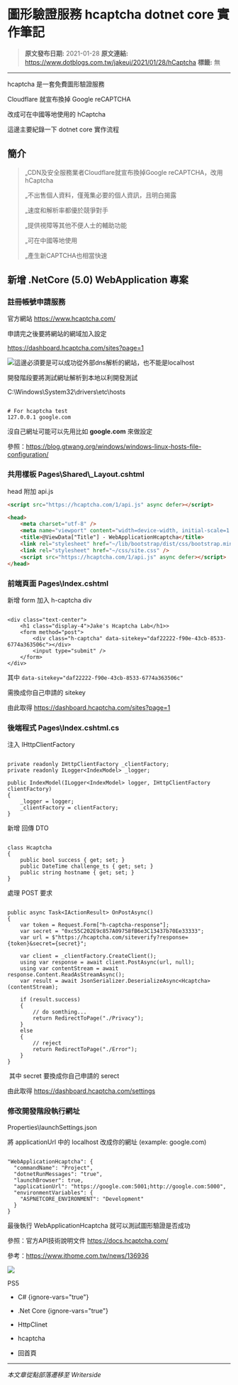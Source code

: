 # 圖形驗證服務 hcaptcha dotnet core 實作筆記

> **原文發布日期:** 2021-01-28
> **原文連結:** https://www.dotblogs.com.tw/jakeuj/2021/01/28/hCaptcha
> **標籤:** 無

---

hcaptcha 是一套免費圖形驗證服務

Cloudflare 就宣布換掉 Google reCAPTCHA

改成可在中國等地使用的 hCaptcha

這邊主要紀錄一下 dotnet core 實作流程

##

## 簡介

> „CDN及安全服務業者Cloudflare就宣布換掉Google reCAPTCHA，改用hCaptcha
>
> „不出售個人資料，僅蒐集必要的個人資訊，且明白揭露
>
> „速度和解析率都優於競爭對手
>
> „提供視障等其他不便人士的輔助功能
>
> „可在中國等地使用
>
> „產生新CAPTCHA也相當快速

## 新增 .NetCore (5.0) WebApplication 專案

### 註冊帳號申請服務

官方網站 https://www.hcaptcha.com/

申請完之後要將網站的網域加入設定

https://dashboard.hcaptcha.com/sites?page=1

![](https://dotblogsfile.blob.core.windows.net/user/jakeuj/ff27ddb8-8aab-4e5f-bd89-a95de4a4565a/1611801003.png)這邊必須要是可以成功從外部dns解析的網站，也不能是localhost​

開發階段要將測試網址解析到本地以利開發測試

C:\Windows\System32\drivers\etc\hosts

```

# For hcaptcha test
127.0.0.1 google.com
```

沒自己網址可能可以先用比如 **google.com** 來做設定

參照：https://blog.gtwang.org/windows/windows-linux-hosts-file-configuration/

### 共用樣板 Pages\Shared\\_Layout.cshtml

head 附加 api.js

```html
<script src="https://hcaptcha.com/1/api.js" async defer></script>
```

```html
<head>
    <meta charset="utf-8" />
    <meta name="viewport" content="width=device-width, initial-scale=1.0" />
    <title>@ViewData["Title"] - WebApplicationHcaptcha</title>
    <link rel="stylesheet" href="~/lib/bootstrap/dist/css/bootstrap.min.css" />
    <link rel="stylesheet" href="~/css/site.css" />
    <script src="https://hcaptcha.com/1/api.js" async defer></script>
</head>
```

### 前端頁面 Pages\Index.cshtml

新增 form 加入 h-captcha div

```

<div class="text-center">
    <h1 class="display-4">Jake's Hcaptcha Lab</h1>>
    <form method="post">
        <div class="h-captcha" data-sitekey="daf22222-f90e-43cb-8533-6774a363506c"></div>
        <input type="submit" />
    </form>
</div>
```

其中 `data-sitekey="daf22222-f90e-43cb-8533-6774a363506c"`

需換成你自己申請的 sitekey

由此取得 https://dashboard.hcaptcha.com/sites?page=1

### 後端程式 Pages\Index.cshtml.cs

注入 IHttpClientFactory

```

private readonly IHttpClientFactory _clientFactory;
private readonly ILogger<IndexModel> _logger;

public IndexModel(ILogger<IndexModel> logger, IHttpClientFactory clientFactory)
{
	_logger = logger;
	_clientFactory = clientFactory;
}
```

新增 回傳 DTO

```

class Hcaptcha
{
	public bool success { get; set; }
	public DateTime challenge_ts { get; set; }
	public string hostname { get; set; }
}
```

處理 POST 要求

```

public async Task<IActionResult> OnPostAsync()
{
	var token = Request.Form["h-captcha-response"];
	var secret = "0xc55C202E9c857A09758fB6e3C13437b70Ee33333";
	var url = $"https://hcaptcha.com/siteverify?response={token}&secret={secret}";

	var client = _clientFactory.CreateClient();
	using var response = await client.PostAsync(url, null);
	using var contentStream = await response.Content.ReadAsStreamAsync();
	var result = await JsonSerializer.DeserializeAsync<Hcaptcha>(contentStream);

	if (result.success)
	{
		// do somthing...
		return RedirectToPage("./Privacy");
	}
	else
	{
		// reject
		return RedirectToPage("./Error");
	}
}
```

 其中 secret 要換成你自己申請的 serect

由此取得 https://dashboard.hcaptcha.com/settings

### 修改開發階段執行網址

Properties\launchSettings.json

將 applicationUrl 中的 localhost 改成你的網址 (example: google.com)

```

"WebApplicationHcaptcha": {
  "commandName": "Project",
  "dotnetRunMessages": "true",
  "launchBrowser": true,
  "applicationUrl": "https://google.com:5001;http://google.com:5000",
  "environmentVariables": {
	"ASPNETCORE_ENVIRONMENT": "Development"
  }
}
```

最後執行 WebApplicationHcaptcha 就可以測試圖形驗證是否成功

參照：官方API技術說明文件 https://docs.hcaptcha.com/

參考：https://www.ithome.com.tw/news/136936​

![](https://card.psnprofiles.com/1/jakeuj.png)

PS5

* C#
{ignore-vars="true"}
* .Net Core
{ignore-vars="true"}
* HttpClinet
* hcaptcha

* 回首頁

---

*本文章從點部落遷移至 Writerside*
